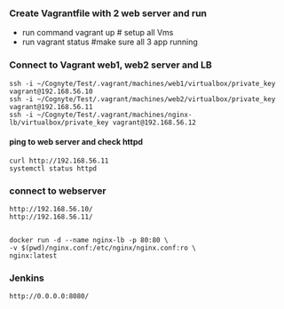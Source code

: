 
### Create Vagrantfile with 2 web server and run
  - run command vagrant up # setup all Vms
  - run vagrant status #make sure all 3 app running

### Connect to Vagrant web1, web2 server and LB
    ssh -i ~/Cognyte/Test/.vagrant/machines/web1/virtualbox/private_key vagrant@192.168.56.10
    ssh -i ~/Cognyte/Test/.vagrant/machines/web2/virtualbox/private_key vagrant@192.168.56.11
    ssh -i ~/Cognyte/Test/.vagrant/machines/nginx-lb/virtualbox/private_key vagrant@192.168.56.12


#### ping to web server and check httpd
    curl http://192.168.56.11
    systemctl status httpd

### connect to webserver 
    http://192.168.56.10/
    http://192.168.56.11/


    docker run -d --name nginx-lb -p 80:80 \
    -v $(pwd)/nginx.conf:/etc/nginx/nginx.conf:ro \
    nginx:latest


### Jenkins
    http://0.0.0.0:8080/


